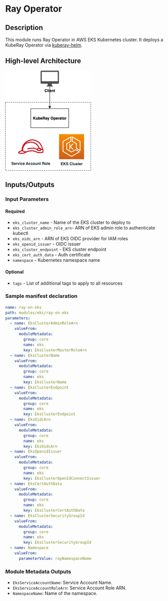 # Ray Operator

## Description

This module runs Ray Operator in AWS EKS Kubernetes cluster. It deploys a KubeRay Operator via [kuberay-helm](https://github.com/ray-project/kuberay-helm).

## High-level Architecture

![Ray on EKS Module Architecture](docs/_static/ray-on-eks-module-architecture.png "Ray on EKS Module Architecture")

## Inputs/Outputs

### Input Parameters

#### Required

- `eks_cluster_name` - Name of the EKS cluster to deploy to
- `eks_cluster_admin_role_arn`- ARN of EKS admin role to authenticate kubectl
- `eks_oidc_arn` - ARN of EKS OIDC provider for IAM roles
- `eks_openid_issuer` - OIDC issuer
- `eks_cluster_endpoint` - EKS cluster endpoint
- `eks_cert_auth_data` - Auth certificate
- `namespace` - Kubernetes namespace name

#### Optional

- `tags` - List of additional tags to apply to all resources

### Sample manifest declaration

```yaml
name: ray-on-eks
path: modules/eks/ray-on-eks
parameters:
  - name: EksClusterAdminRoleArn
    valueFrom:
      moduleMetadata:
        group: core
        name: eks
        key: EksClusterMasterRoleArn
  - name: EksClusterName
    valueFrom:
      moduleMetadata:
        group: core
        name: eks
        key: EksClusterName
  - name: EksClusterEndpoint
    valueFrom:
      moduleMetadata:
        group: core
        name: eks
        key: EksClusterEndpoint
  - name: EksOidcArn
    valueFrom:
      moduleMetadata:
        group: core
        name: eks
        key: EksOidcArn
  - name: EksOpenidIssuer
    valueFrom:
      moduleMetadata:
        group: core
        name: eks
        key: EksClusterOpenIdConnectIssuer
  - name: EksCertAuthData
    valueFrom:
      moduleMetadata:
        group: core
        name: eks
        key: EksClusterCertAuthData
  - name: EksClusterSecurityGroupId
    valueFrom:
      moduleMetadata:
        group: core
        name: eks
        key: EksClusterSecurityGroupId
  - name: Namespace
    valueFrom:
      parameterValue: rayNamespaceName
```

### Module Metadata Outputs

- `EksServiceAccountName`: Service Account Name.
- `EksServiceAccountRoleArn`: Service Account Role ARN.
- `NamespaceName`: Name of the namespace.

